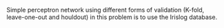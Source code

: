 Simple perceptron network using different forms of validation (K-fold, leave-one-out and houldout) in this problem is to use the Irislog database.
